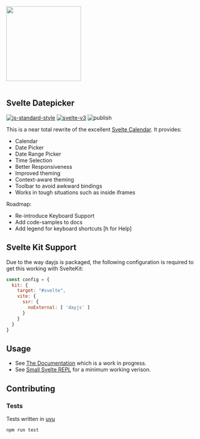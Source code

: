 <a href="https://beyonk.com">
    <br />
    <br />
    <img src="https://user-images.githubusercontent.com/218949/144224348-1b3a20d5-d68e-4a7a-b6ac-6946f19f4a86.png" width="198" />
    <br />
    <br />
</a>

## Svelte Datepicker

[![js-standard-style](https://img.shields.io/badge/code%20style-standard-brightgreen.svg)](http://standardjs.com) [![svelte-v3](https://img.shields.io/badge/svelte-v3-blueviolet.svg)](https://svelte.dev) ![publish](https://github.com/beyonk-adventures/svelte-datepicker/workflows/publish/badge.svg)

This is a near total rewrite of the excellent [Svelte Calendar](https://github.com/6eDesign/svelte-calendar). It provides:

* Calendar
* Date Picker
* Date Range Picker
* Time Selection
* Better Responsiveness
* Improved theming
* Context-aware theming
* Toolbar to avoid awkward bindings
* Works in tough situations such as inside iframes

Roadmap:

* Re-introduce Keyboard Support
* Add code-samples to docs
* Add legend for keyboard shortcuts [h for Help]

## Svelte Kit Support

Due to the way dayjs is packaged, the following configuration is required to get this working with SvelteKit:

```js
const config = {
  kit: {
    target: "#svelte",
    vite: {
      ssr: {
        noExternal: [ 'dayjs' ]
      }
    }
  }
}
```

## Usage

* See [The Documentation](https://svelte-datepicker.vercel.app) which is a work in progress.
* See [Small Svelte REPL](https://svelte.dev/repl/d812e880c6934f9e9a7cf9f760eddc11?version=3.31.2) for a minimum working verison.

## Contributing

### Tests

Tests written in [uvu](https://github.com/lukeed/uvu)

```bash
npm run test
```
